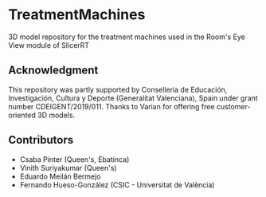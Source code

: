 # TreatmentMachines
3D model repository for the treatment machines used in the Room's Eye View module of SlicerRT

## Acknowledgment
This repository was partly supported by Conselleria de Educación, Investigación, Cultura y Deporte (Generalitat Valenciana), Spain under grant number CDEIGENT/2019/011. Thanks to Varian for offering free customer-oriented 3D models.

## Contributors
- Csaba Pinter (Queen's, Ebatinca)
- Vinith Suriyakumar (Queen's)
- Eduardo Meilán Bermejo
- Fernando Hueso-González (CSIC - Universitat de València)
